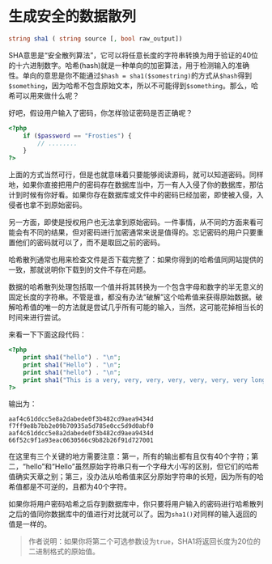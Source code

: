 # 生成安全的数据散列

```php
string sha1 ( string source [, bool raw_output])
```

SHA意思是“安全散列算法”，它可以将任意长度的字符串转换为用于验证的40位的十六进制数字。哈希(hash)就是一种单向的加密算法，用于检测输入的准确性。单向的意思是你不能通过`$hash = sha1($somestring)`的方式从`$hash`得到`$something`，因为哈希不包含原始文本，所以不可能得到`$something`。那么，哈希可以用来做什么呢？

好吧，假设用户输入了密码，你怎样验证密码是否正确呢？

```php
<?php
    if ($password == "Frosties") {
        // ........
    }
?>
```

上面的方式当然可行，但是也就意味着只要能够阅读源码，就可以知道密码。同样地，如果你直接把用户的密码存在数据库当中，万一有人入侵了你的数据库，那估计到时候有你好看。如果你存在数据库或文件中的密码已经加密，即使被入侵，入侵者也拿不到原始密码。

另一方面，即使是授权用户也无法拿到原始密码。一件事情，从不同的方面来看可能会有不同的结果，但对密码进行加密通常来说是值得的。忘记密码的用户只要重置他们的密码就可以了，而不是取回之前的密码。

哈希散列通常也用来检查文件是否下载完整了：如果你得到的哈希值同网站提供的一致，那就说明你下载到的文件不存在问题。

数据的哈希散列处理包括取一个值并将其转换为一个包含字母和数字的半无意义的固定长度的字符串。不管是谁，都没有办法“破解”这个哈希值来获得原始数据。破解哈希值的唯一的方法就是尝试几乎所有可能的输入，当然，这可能花掉相当长的时间来进行尝试。

来看一下下面这段代码：

```php
<?php
    print sha1("hello") . "\n";
    print sha1("Hello") . "\n";
    print sha1("hello") . "\n";
    print sha1("This is a very, very, very, very, very, very, very long test");
?>
```

输出为：

```text
aaf4c61ddcc5e8a2dabede0f3b482cd9aea9434d
f7ff9e8b7bb2e09b70935a5d785e0cc5d9d0abf0
aaf4c61ddcc5e8a2dabede0f3b482cd9aea9434d
66f52c9f1a93eac0630566c9b82b26f91d727001
```

在这里有三个关键的地方需要注意：第一，所有的输出都有且仅有40个字符；第二，“hello”和“Hello”虽然原始字符串只有一个字母大小写的区别，但它们的哈希值确实天章之别；第三，没办法从哈希值来区分原始字符串的长短，因为所有的哈希值都是不可逆的，且都为40个字符。

如果你将用户密码哈希之后存到数据库中，你只要将用户输入的密码进行哈希散列之后的值同你数据库中的值进行对比就可以了。因为`sha1()`对同样的输入返回的值是一样的。

> 作者说明：如果你将第二个可选参数设为`true`，SHA1将返回长度为20位的二进制格式的原始值。
